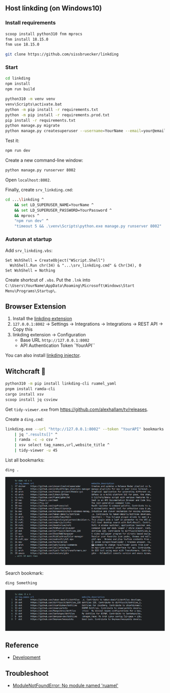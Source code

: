 ## Host linkding (on Windows10)

### Install requirements

```sh
scoop install python310 fnm mprocs
fnm install 18.15.0
fnm use 18.15.0
```

```sh
git clone https://github.com/sissbruecker/linkding
```

### Start

```sh
cd linkding
npm install
npm run build
```

```sh
python310 -m venv venv
venv\Scripts\activate.bat
python -m pip install -r requirements.txt
python -m pip install -r requirements.prod.txt
pip install -r requirements.txt
python manage.py migrate
python manage.py createsuperuser --username=YourName --email=your@email.com
```

Test it:

```sh
npm run dev
```

Create a new command-line window:

```sh
python manage.py runserver 8002
```

Open `localhost:8002`.

Finally, create `srv_linkding.cmd`:

```sh
cd ...\linkding ^
	&& set LD_SUPERUSER_NAME=YourName ^
	&& set LD_SUPERUSER_PASSWORD=YourPassword ^
	&& mprocs ^
	"npm run dev" ^
	"timeout 5 && .\venv\Scripts\python.exe manage.py runserver 8002"
```

### Autorun at startup

Add `srv_linkding.vbs`:

```
Set WshShell = CreateObject("WScript.Shell")
  WshShell.Run chr(34) & "...\srv_linkding.cmd" & Chr(34), 0
Set WshShell = Nothing
```

Create shortcut of `.vbs`. Put the `.lnk` into `C:\Users\YourName\AppData\Roaming\Microsoft\Windows\Start Menu\Programs\Startup\`.

## Browser Extension

1. Install the [linkding extension](https://github.com/sissbruecker/linkding-extension)
2. `127.0.0.1:8002` → Settings → Integrations → Integrations → REST API → Copy this
3. linkding extension → Configuration
	- Base URL `http://127.0.0.1:8002`
	- API Authentication Token `YourAPI``

You can also install [linkding injector](https://github.com/fivefold/linkding-injector).

## Witchcraft 🧙

```sh
python310 -m pip install linkding-cli ruamel_yaml
pnpm install ramda-cli
cargo install xsv
scoop install jq csview
```

Get `tidy-viewer.exe` from https://github.com/alexhallam/tv/releases.

Create a `ding.cmd`:

```sh
linkding.exe --url "http://127.0.0.1:8002" --token "YourAPI" bookmarks all -q %* ^
	| jq ".results[]" ^
	| ramda -c -o csv ^
	| xsv select tag_names,url,website_title ^
	| tidy-viewer -u 45
```

List all bookmarks:

```sh
ding .
```

![](../_media/linkding-cli_01.png)

Search bookmark:

```sh
ding Something
```

![](../_media/linkding-cli_02.png)

## Reference

- [Development](https://github.com/sissbruecker/linkding#development)

## Troubleshoot

- [ModuleNotFoundError: No module named 'ruamel'](https://github.com/fair-workflows/nanopub/issues/106)